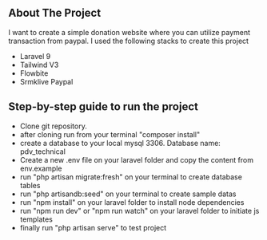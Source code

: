 ## About The Project

I want to create a simple donation website where you can utilize payment transaction from paypal. I used the following stacks to create this project

-   Laravel 9
-   Tailwind V3
-   Flowbite
-   Srmklive Paypal

## Step-by-step guide to run the project

-   Clone git repository.
-   after cloning run from your terminal "composer install"
-   create a database to your local mysql 3306. Database name: pdv_technical
-   Create a new .env file on your laravel folder and copy the content from env.example
-   run "php artisan migrate:fresh" on your terminal to create database tables
-   run "php artisandb:seed" on your terminal to create sample datas
-   run "npm install" on your laravel folder to install node dependencies
-   run "npm run dev" or "npm run watch" on your laravel folder to initiate js templates
-   finally run "php artisan serve" to test project
